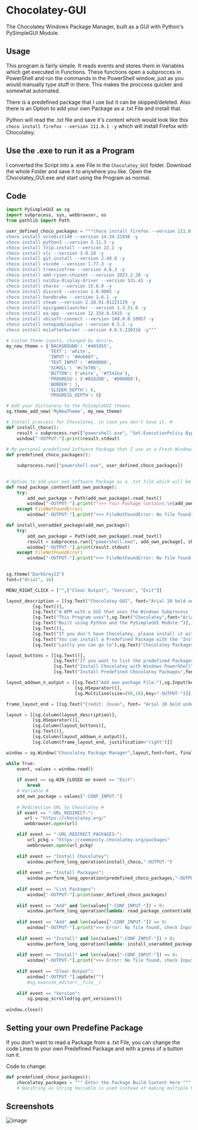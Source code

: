 # Chocolatey-GUI
The Chocolatey Windows Package Manager, built as a GUI with Python's PySimpleGUI Module.


## Usage

This program is fairly simple. It reads events and stores them in Variables which get executed in Functions.
These functions open a subprocces in PowerShell and run the commands in the PowerShell window, just as you would manually type stuff in there.
This makes the proccess quicker and somewhat automated.

There is a predefined package that I use but it can be skipped/deleted.
Also there is an Option to add your own Package as a .txt File and install that.

Python will read the .txt file and save it's content which would look like this ``` choco install firefox --version 111.0.1 -y ``` which will install Firefox with Chocolatey.

## Use the .exe to run it as a Program

I converted the Script into a .exe File in the ```Chocolatey_GUI``` folder.
Download the whole Folder and save it to anywhere you like. Open the Chocolatey_GUI.exe and start using the Program as normal.


## Code
```python
import PySimpleGUI as sg
import subprocess, sys, webbrowser, os
from pathlib import Path

user_defined_choco_packages = """choco install firefox --version 111.0.1 -y
choco install vcredist140 --version 14.34.31938 -y
choco install python3 --version 3.11.3 -y
choco install 7zip.install --version 22.1 -y
choco install vlc --version 3.0.18 -y
choco install git.install --version 2.40.0 -y
choco install vscode --version 1.77.3 -y
choco install treesizefree --version 4.6.3 -y
choco install amd-ryzen-chipset --version 2023.2.28 -y
choco install nvidia-display-driver --version 531.41 -y
choco install sharex --version 15.0.0 -y
choco install discord --version 1.0.9005 -y
choco install handbrake --version 1.6.1 -y
choco install steam --version 2.10.91.91221129 -y
choco install epicgameslauncher --version 1.3.51.0 -y
choco install ea-app --version 12.158.0.5415 -y
choco install ubisoft-connect --version 140.0.0.10857 -y
choco install notepadplusplus --version 8.5.2 -y
choco install msiafterburner --version 4.6.5.230316 -y"""

# Custom theme inputs, changed by desire.
my_new_theme = {'BACKGROUND': '#401955',
                'TEXT': 'white',
                'INPUT': '#deb887',
                'TEXT_INPUT': '#000000',
                'SCROLL': '#c7e78b',
                'BUTTON': ('white', '#7541ba'),
                'PROGRESS': ('#01826B', '#D0D0D0'),
                'BORDER': 1,
                'SLIDER_DEPTH': 0,
                'PROGRESS_DEPTH': 0}

# Add your dictionary to the PySimpleGUI themes.
sg.theme_add_new('MyNewTheme', my_new_theme)

# Install proccess for Chocolatey, in case you don't have it. #
def install_choco():
    result = subprocess.run(["powershell.exe", "Set-ExecutionPolicy Bypass -Scope Process -Force; [System.Net.ServicePointManager]::SecurityProtocol = [System.Net.ServicePointManager]::SecurityProtocol -bor 3072; iex ((New-Object System.Net.WebClient).DownloadString('https://community.chocolatey.org/install.ps1'))"], shell=True, capture_output=True, text=True)
    window["-OUTPUT-"].print(result.stdout)
    
# My personal predefined Software Package that I use on a Fresh Windows Install. #
def predefined_choco_packages():

    subprocess.run(["powershell.exe", user_defined_choco_packages])

    
# Option to add your own Software Package as a .txt file which will be read and executed. #
def read_package_content(add_own_package):
    try:
        add_own_package = Path(add_own_package).read_text()
        window["-OUTPUT-"].print(f">>> Your Package contains:\n{add_own_package}")
    except FileNotFoundError:
        window["-OUTPUT-"].print(">>> FileNotFoundError: No file found, check Input.")

def install_useradded_package(add_own_package):
    try:
        add_own_package = Path(add_own_package).read_text()
        result = subprocess.run(["powershell.exe", add_own_package], shell=True, capture_output=True, text=True)
        window["-OUTPUT-"].print(result.stdout)
    except FileNotFoundError:
        window["-OUTPUT-"].print(">>> FileNotFoundError: No file found, check Input.")
    

sg.theme("DarkGrey13")
font=("Arial", 16)

MENU_RIGHT_CLICK = ["",["Clear Output", "Version", "Exit"]]

layout_description = [[sg.Text("Chocolatey-GUI", font="Arial 20 bold underline")],
          [sg.Text()],
          [sg.Text("A WPM with a GUI that uses the Windows Subprocess for executing commands in the PowerShell/Command Prompt.")],
          [sg.Text("This Program uses"),sg.Text("Chocolatey",font="Arial 14 underline",text_color="#42b3f5",enable_events=True,tooltip="Redirect Link to Chocolatey's Website.", key="-URL_REDIRECT-"),sg.Text("a solid WPM which executes commands and installs Software.")],
          [sg.Text("Built using Python and the PySimpleGUI Module.")],
          [sg.Text()],
          [sg.Text("If you don't have Chocolatey, please install it with the 'Install Chocolatey' button.")],
          [sg.Text("You can install a Predefined Package with the 'Install Packages' button.")],
          [sg.Text("Lastly you can go to"),sg.Text("Chocolatey Packages",font="Arial 14 underline",text_color="#42b3f5",enable_events=True,tooltip="Redirect Link to Chocolatey's Package Page.", key="-URL_REDIRECT_PACKAGES-"),sg.Text("and bundle your own Packages and add it as a .txt File to this Program.")]]

layout_buttons = [[sg.Text()],
                  [sg.Text("If you want to list the predefined Packages",font="Arial 16 bold"),sg.Push(),sg.Button("List Packages",size=(15,1))],
                  [sg.Text("Install Chocolatey with Windows PowerShell",font="Arial 16 bold"),sg.Push(),sg.Button("Install Chocolatey",size=(15,1))],
                  [sg.Text("Install Predefined Chocolatey Packages",font="Arial 16 bold"),sg.Push(),sg.Button("Install Packages",size=(15,1))]]

layout_addown_n_output = [[sg.Text("Add own package File:"),sg.Input(key="-CONF_INPUT-",default_text="Search for a .txt File"),sg.FileBrowse(file_types=(("Text Files", "*.txt"),)),sg.Button("Add"),sg.Button("Install")],
                          [sg.HSeparator()],
                          [sg.Multiline(size=(90,10),key="-OUTPUT-")]]

frame_layout_end = [[sg.Text("Credit: Jovan", font= "Arial 10 bold underline"),sg.Button("Exit",size=(10,1),tooltip="Exit the Program.", expand_x=True)]]

layout = [[sg.Column(layout_description)],
          [sg.HSeparator()],
          [sg.Column(layout_buttons)],
          [sg.Text()],
          [sg.Column(layout_addown_n_output)],
          [sg.Column(frame_layout_end, justification="right")]]

window = sg.Window("Chocolatey Package Manager",layout,font=font, finalize=True,right_click_menu=MENU_RIGHT_CLICK)

while True:
    event, values = window.read()
    
    if event == sg.WIN_CLOSED or event == "Exit":
        break
    # Variable #
    add_own_package = values["-CONF_INPUT-"]
    
    # Redirection URL to Chocolatey #
    if event == "-URL_REDIRECT-":
       url = "https://chocolatey.org/"
       webbrowser.open(url)

    elif event == "-URL_REDIRECT_PACKAGES-":
        url_pckg = "https://community.chocolatey.org/packages"
        webbrowser.open(url_pckg)
       
    elif event == "Install Chocolatey":
        window.perform_long_operation(install_choco,"-OUTPUT-")
        
    elif event == "Install Packages":
        window.perform_long_operation(predefined_choco_packages,"-OUTPUT-")
    
    elif event == "List Packages":
        window["-OUTPUT-"].print(user_defined_choco_packages)
        
    elif event == "Add" and len(values["-CONF_INPUT-"]) > 0:
        window.perform_long_operation(lambda: read_package_content(add_own_package),"-OUTPUT-")
 
    elif event == "Add" and len(values["-CONF_INPUT-"]) == 0:
        window["-OUTPUT-"].print(">>> Error: No file found, check Input.")
        
    elif event == "Install" and len(values["-CONF_INPUT-"]) > 0:
        window.perform_long_operation(lambda: install_useradded_package(add_own_package),"-OUTPUT-")
        
    elif event == "Install" and len(values["-CONF_INPUT-"]) == 0:
        window["-OUTPUT-"].print(">>> Error: No file found, check Input.")
        
    elif event == "Clear Output":
        window["-OUTPUT-"].update("")
        #sg.execute_editor(__file__)
        
    elif event == "Version":
        sg.popup_scrolled(sg.get_versions())
            
window.close()

```

## Setting your own Predefine Package

If you don't want to read a Package from a .txt File, you can change the code Lines to your own Predefined Package and with a press of a button run it.

Code to change:
```python
def predefined_choco_packages():
    chocolatey_packages = """ Enter the Package Build Content Here """
    # Docstring as String Variable is used isntead of making multiple Variables where each would start with choco install APPNAME 
```

## Screenshots
![image](https://user-images.githubusercontent.com/93329694/232036476-ea8b13cb-b2f9-46be-91bd-e22c05c642fc.png)


